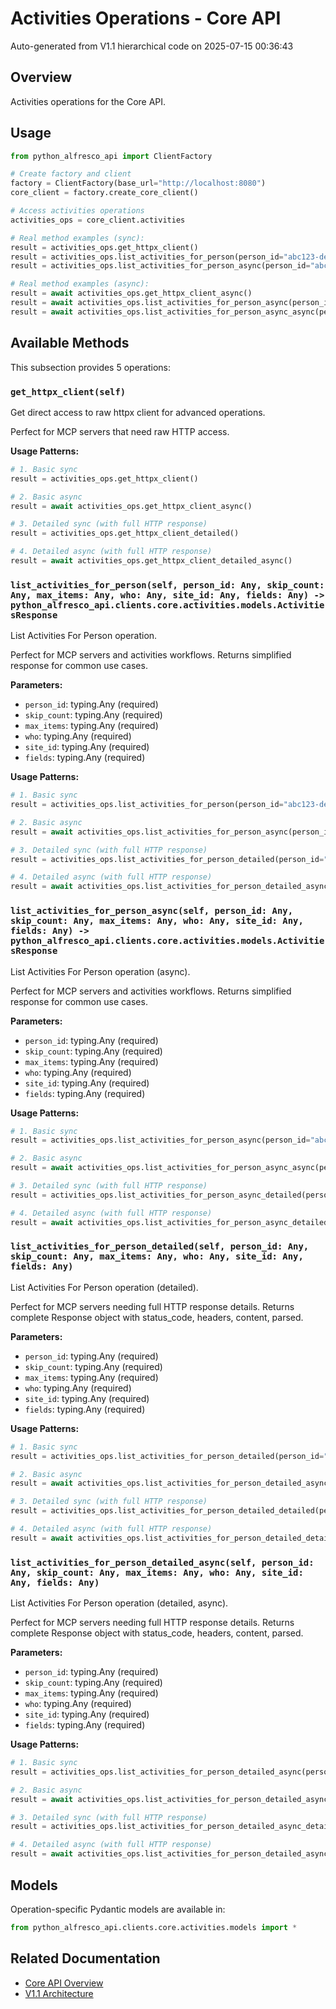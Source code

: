 # Activities Operations - Core API

Auto-generated from V1.1 hierarchical code on 2025-07-15 00:36:43

## Overview

Activities operations for the Core API.

## Usage

```python
from python_alfresco_api import ClientFactory

# Create factory and client
factory = ClientFactory(base_url="http://localhost:8080")
core_client = factory.create_core_client()

# Access activities operations
activities_ops = core_client.activities

# Real method examples (sync):
result = activities_ops.get_httpx_client()
result = activities_ops.list_activities_for_person(person_id="abc123-def456", skip_count=..., max_items=..., who=..., site_id="abc123-def456", fields=...)
result = activities_ops.list_activities_for_person_async(person_id="abc123-def456", skip_count=..., max_items=..., who=..., site_id="abc123-def456", fields=...)

# Real method examples (async):
result = await activities_ops.get_httpx_client_async()
result = await activities_ops.list_activities_for_person_async(person_id="abc123-def456", skip_count=..., max_items=..., who=..., site_id="abc123-def456", fields=...)
result = await activities_ops.list_activities_for_person_async_async(person_id="abc123-def456", skip_count=..., max_items=..., who=..., site_id="abc123-def456", fields=...)
```

## Available Methods

This subsection provides 5 operations:

### `get_httpx_client(self)`

Get direct access to raw httpx client for advanced operations.

Perfect for MCP servers that need raw HTTP access.

**Usage Patterns:**
```python
# 1. Basic sync
result = activities_ops.get_httpx_client()

# 2. Basic async
result = await activities_ops.get_httpx_client_async()

# 3. Detailed sync (with full HTTP response)
result = activities_ops.get_httpx_client_detailed()

# 4. Detailed async (with full HTTP response)
result = await activities_ops.get_httpx_client_detailed_async()
```

### `list_activities_for_person(self, person_id: Any, skip_count: Any, max_items: Any, who: Any, site_id: Any, fields: Any) -> python_alfresco_api.clients.core.activities.models.ActivitiesResponse`

List Activities For Person operation.

Perfect for MCP servers and activities workflows.
Returns simplified response for common use cases.

**Parameters:**
- `person_id`: typing.Any (required)
- `skip_count`: typing.Any (required)
- `max_items`: typing.Any (required)
- `who`: typing.Any (required)
- `site_id`: typing.Any (required)
- `fields`: typing.Any (required)

**Usage Patterns:**
```python
# 1. Basic sync
result = activities_ops.list_activities_for_person(person_id="abc123-def456", skip_count=..., max_items=..., who=..., site_id="abc123-def456", fields=...)

# 2. Basic async
result = await activities_ops.list_activities_for_person_async(person_id="abc123-def456", skip_count=..., max_items=..., who=..., site_id="abc123-def456", fields=...)

# 3. Detailed sync (with full HTTP response)
result = activities_ops.list_activities_for_person_detailed(person_id="abc123-def456", skip_count=..., max_items=..., who=..., site_id="abc123-def456", fields=...)

# 4. Detailed async (with full HTTP response)
result = await activities_ops.list_activities_for_person_detailed_async(person_id="abc123-def456", skip_count=..., max_items=..., who=..., site_id="abc123-def456", fields=...)
```

### `list_activities_for_person_async(self, person_id: Any, skip_count: Any, max_items: Any, who: Any, site_id: Any, fields: Any) -> python_alfresco_api.clients.core.activities.models.ActivitiesResponse`

List Activities For Person operation (async).

Perfect for MCP servers and activities workflows.
Returns simplified response for common use cases.

**Parameters:**
- `person_id`: typing.Any (required)
- `skip_count`: typing.Any (required)
- `max_items`: typing.Any (required)
- `who`: typing.Any (required)
- `site_id`: typing.Any (required)
- `fields`: typing.Any (required)

**Usage Patterns:**
```python
# 1. Basic sync
result = activities_ops.list_activities_for_person_async(person_id="abc123-def456", skip_count=..., max_items=..., who=..., site_id="abc123-def456", fields=...)

# 2. Basic async
result = await activities_ops.list_activities_for_person_async_async(person_id="abc123-def456", skip_count=..., max_items=..., who=..., site_id="abc123-def456", fields=...)

# 3. Detailed sync (with full HTTP response)
result = activities_ops.list_activities_for_person_async_detailed(person_id="abc123-def456", skip_count=..., max_items=..., who=..., site_id="abc123-def456", fields=...)

# 4. Detailed async (with full HTTP response)
result = await activities_ops.list_activities_for_person_async_detailed_async(person_id="abc123-def456", skip_count=..., max_items=..., who=..., site_id="abc123-def456", fields=...)
```

### `list_activities_for_person_detailed(self, person_id: Any, skip_count: Any, max_items: Any, who: Any, site_id: Any, fields: Any)`

List Activities For Person operation (detailed).

Perfect for MCP servers needing full HTTP response details.
Returns complete Response object with status_code, headers, content, parsed.

**Parameters:**
- `person_id`: typing.Any (required)
- `skip_count`: typing.Any (required)
- `max_items`: typing.Any (required)
- `who`: typing.Any (required)
- `site_id`: typing.Any (required)
- `fields`: typing.Any (required)

**Usage Patterns:**
```python
# 1. Basic sync
result = activities_ops.list_activities_for_person_detailed(person_id="abc123-def456", skip_count=..., max_items=..., who=..., site_id="abc123-def456", fields=...)

# 2. Basic async
result = await activities_ops.list_activities_for_person_detailed_async(person_id="abc123-def456", skip_count=..., max_items=..., who=..., site_id="abc123-def456", fields=...)

# 3. Detailed sync (with full HTTP response)
result = activities_ops.list_activities_for_person_detailed_detailed(person_id="abc123-def456", skip_count=..., max_items=..., who=..., site_id="abc123-def456", fields=...)

# 4. Detailed async (with full HTTP response)
result = await activities_ops.list_activities_for_person_detailed_detailed_async(person_id="abc123-def456", skip_count=..., max_items=..., who=..., site_id="abc123-def456", fields=...)
```

### `list_activities_for_person_detailed_async(self, person_id: Any, skip_count: Any, max_items: Any, who: Any, site_id: Any, fields: Any)`

List Activities For Person operation (detailed, async).

Perfect for MCP servers needing full HTTP response details.
Returns complete Response object with status_code, headers, content, parsed.

**Parameters:**
- `person_id`: typing.Any (required)
- `skip_count`: typing.Any (required)
- `max_items`: typing.Any (required)
- `who`: typing.Any (required)
- `site_id`: typing.Any (required)
- `fields`: typing.Any (required)

**Usage Patterns:**
```python
# 1. Basic sync
result = activities_ops.list_activities_for_person_detailed_async(person_id="abc123-def456", skip_count=..., max_items=..., who=..., site_id="abc123-def456", fields=...)

# 2. Basic async
result = await activities_ops.list_activities_for_person_detailed_async_async(person_id="abc123-def456", skip_count=..., max_items=..., who=..., site_id="abc123-def456", fields=...)

# 3. Detailed sync (with full HTTP response)
result = activities_ops.list_activities_for_person_detailed_async_detailed(person_id="abc123-def456", skip_count=..., max_items=..., who=..., site_id="abc123-def456", fields=...)

# 4. Detailed async (with full HTTP response)
result = await activities_ops.list_activities_for_person_detailed_async_detailed_async(person_id="abc123-def456", skip_count=..., max_items=..., who=..., site_id="abc123-def456", fields=...)
```

## Models

Operation-specific Pydantic models are available in:
```python
from python_alfresco_api.clients.core.activities.models import *
```

## Related Documentation

- [Core API Overview](../core_api.md)
- [V1.1 Architecture](../../clients_doc.md)
